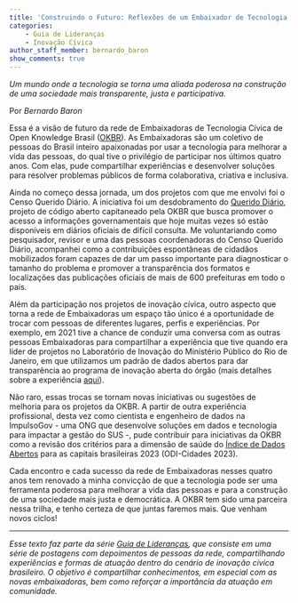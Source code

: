 ```yaml
---
title: 'Construindo o Futuro: Reflexões de um Embaixador de Tecnologia Cívica'
categories:
    - Guia de Lideranças
    - Inovação Cívica
author_staff_member: bernardo_baron
show_comments: true
---
```

*Um mundo onde a tecnologia se torna uma aliada poderosa na construção de uma sociedade mais transparente, justa e participativa.*

Por *Bernardo Baron*

Essa é a visão de futuro da rede de Embaixadoras de Tecnologia Cívica de Open Knowledge Brasil ([OKBR](https://ok.org.br/)). As Embaixadoras são um coletivo de pessoas do Brasil inteiro apaixonadas por usar a tecnologia para melhorar a vida das pessoas, do qual tive o privilégio de participar nos últimos quatro anos. Com elas, pude compartilhar experiências e desenvolver soluções para resolver problemas públicos de forma colaborativa, criativa e inclusiva.

Ainda no começo dessa jornada, um dos projetos com que me envolvi foi o Censo Querido Diário. A iniciativa foi um desdobramento do [Querido Diário](https://queridodiario.ok.org.br/), projeto de código aberto capitaneado pela OKBR que busca promover o acesso a informações governamentais que hoje muitas vezes só estão disponíveis em diários oficiais de difícil consulta. Me voluntariando como pesquisador, revisor e uma das pessoas coordenadoras do Censo Querido Diário, acompanhei como a contribuições espontâneas de cidadãos mobilizados foram capazes de dar um passo importante para diagnosticar o tamanho do problema e promover a transparência dos formatos e localizações das publicações oficiais de mais de 600 prefeituras em todo o país.

Além da participação nos projetos de inovação cívica, outro aspecto que torna a rede de Embaixadoras um espaço tão único é a oportunidade de trocar com pessoas de diferentes lugares, perfis e experiências. Por exemplo, em 2021 tive a chance de conduzir uma conversa com as outras pessoas Embaixadoras para compartilhar a experiência que tive quando era líder de projetos no Laboratório de Inovação do Ministério Público do Rio de Janeiro, em que utilizamos um padrão de dados abertos para dar transparência ao programa de inovação aberta do órgão (mais detalhes sobre a experiência [aqui](https://medium.com/inova%C3%A7%C3%A3o-em-governo-e-no-controle/levando-transpar%C3%AAncia-a-s%C3%A9rio-e4baa0b52fa3)).

Não raro, essas trocas se tornam novas iniciativas ou sugestões de melhoria para os projetos da OKBR. A partir de outra experiência profissional, desta vez como cientista e engenheiro de dados na ImpulsoGov - uma ONG que desenvolve soluções em dados e tecnologia para impactar a gestão do SUS -, pude contribuir para iniciativas da OKBR como a revisão dos critérios para a dimensão de saúde do [Índice de Dados Abertos](https://ok.org.br/projetos/open-data-index/) para as capitais brasileiras 2023 (ODI-Cidades 2023).

Cada encontro e cada sucesso da rede de Embaixadoras nesses quatro anos tem renovado a minha convicção de que a tecnologia pode ser uma ferramenta poderosa para melhorar a vida das pessoas e para a construção de uma sociedade mais justa e democrática. A OKBR tem sido uma parceira nessa trilha, e tenho certeza de que juntas faremos mais. Que venham novos ciclos!



---

*Esse texto faz parte da série [Guia de Lideranças](https://embaixadoras.ok.org.br/guia%20de%20lideran%C3%A7as/inova%C3%A7%C3%A3o%20c%C3%ADvica/2023/08/07/abertura-guia-liderancas/), que consiste em uma série de postagens com depoimentos de pessoas da rede, compartilhando experiências e formas de atuação dentro do cenário de inovação cívica brasileiro. O objetivo é compartilhar conhecimentos, em especial com as novas embaixadoras, bem como reforçar a importância da atuação em comunidade.*